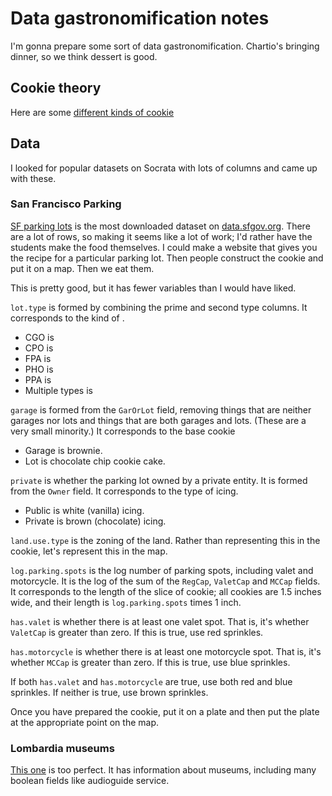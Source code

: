 Data gastronomification notes
====
I'm gonna prepare some sort of data gastronomification.
Chartio's bringing dinner, so we think dessert is good.

## Cookie theory
Here are some [different kinds of cookie](http://en.wikipedia.org/wiki/Cookie)


## Data
I looked for popular datasets on Socrata with lots of
columns and came up with these.

### San Francisco Parking
[SF parking lots](https://data.sfgov.org/Transportation/Off-Street-parking-lots-and-parking-garages/uupn-yfaw?)
is the most downloaded dataset on [data.sfgov.org](https://data.sfgov.org).
There are a lot of rows, so making it seems like a lot of work;
I'd rather have the students make the food themselves.
I could make a website that gives you the recipe for a particular
parking lot. Then people construct the cookie and put it on a map.
Then we eat them.

This is pretty good, but it has fewer variables than I would have
liked.

`lot.type` is formed by combining the prime and second type columns.
It corresponds to the kind of .

* CGO is 
* CPO is
* FPA is 
* PHO is 
* PPA is 
* Multiple types is 

`garage` is formed from the `GarOrLot` field, removing things that
are neither garages nor lots and things that are both garages and lots.
(These are a very small minority.) It corresponds to the base cookie

* Garage is brownie.
* Lot is chocolate chip cookie cake.

`private` is whether the parking lot owned by a private entity. It is
formed from the `Owner` field. It corresponds to the type of icing.

* Public is white (vanilla) icing.
* Private is brown (chocolate) icing.

`land.use.type` is the zoning of the land. Rather than representing this
in the cookie, let's represent this in the map.

`log.parking.spots` is the log number of parking spots, including valet
and motorcycle. It is the log of the sum of the `RegCap`, `ValetCap`
and `MCCap` fields. It corresponds to the length of the slice of cookie;
all cookies are 1.5 inches wide, and their length is
`log.parking.spots` times 1 inch.

`has.valet` is whether there is at least one valet spot. That is, it's
whether `ValetCap` is greater than zero. If this is true, use red sprinkles.

`has.motorcycle` is whether there is at least one motorcycle spot. That is, it's
whether `MCCap` is greater than zero. If this is true, use blue sprinkles.

If both `has.valet` and `has.motorcycle` are true, use both red and blue
sprinkles. If neither is true, use brown sprinkles.

Once you have prepared the cookie, put it on a plate and then put the plate
at the appropriate point on the map.

### Lombardia museums
[This one](https://dati.lombardia.it/dati/Sanit-/Elenco-RSA-Accreditate/3syc-54zf)
is too perfect. It has information about museums, including many boolean
fields like audioguide service.
